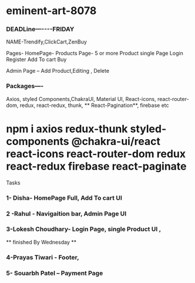 # eminent-art-8078


### DEADLine—----FRIDAY

NAME-Trendify,ClickCart,ZenBuy



Pages-
HomePage-
Products Page- 5 or more
Product single Page
Login 
Register
Add To cart 
Buy


Admin Page – Add Product,Editing , Delete 

### Packages—-
Axios, styled Components,ChakraUI, Material UI, React-icons, react-router-dom, redux, react-redux, thunk, ** React-Pagination**, firebase etc
# npm i axios redux-thunk styled-components @chakra-ui/react react-icons react-router-dom redux react-redux firebase react-paginate


  Tasks 

### 1- Disha- HomePage Full,  Add To cart UI


### 2 -Rahul - Navigaition bar, Admin Page UI
 

### 3-Lokesh Choudhary- Login Page, single Product UI ,

** finished By Wednesday **

 ### 4-Prayas Tiwari - Footer,

### 5- Souarbh Patel – Payment Page


